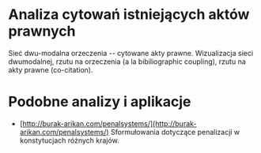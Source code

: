 # Analiza cytowań istniejących aktów prawnych

Sieć dwu-modalna orzeczenia -- cytowane akty prawne. Wizualizacja sieci
dwumodalnej, rzutu na orzeczenia (a la bibiliographic coupling), rzutu na akty
prawne (co-citation).

# Podobne analizy i aplikacje

* [http://burak-arikan.com/penalsystems/](http://burak-arikan.com/penalsystems/) Sformułowania dotyczące penalizacji w konstytucjach różnych krajów.
		
